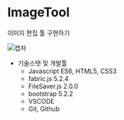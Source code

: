 # ImageTool

이미지 편집 툴 구현하기

![캡처](https://user-images.githubusercontent.com/100124429/204134926-10193dc4-7f8b-4b7c-8399-dc082ffda686.PNG)

- 기술스탯 및 개발툴
    - Javascript ES6, HTML5, CSS3
    - fabric.js 5.2.4
    - FileSaver.js 2.0.0
    - bootstrap 5.2.2
    - VSCODE
    - Git, Github
